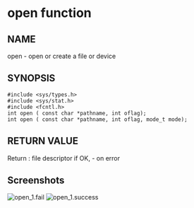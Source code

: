 # open function
## NAME
open - open or create a file or device
## SYNOPSIS
```
#include <sys/types.h>
#include <sys/stat.h>
#include <fcntl.h>
int open ( const char *pathname, int oflag);
int open ( const char *pathname, int oflag, mode_t mode);
```
## RETURN VALUE
Return : file descriptor if OK, - on error

## Screenshots
![open_1.fail](./open_1.fail.jpg?raw=true "open_1.fail")
![open_1.success](./open_1.success.jpg?raw=true "open_1.success")
